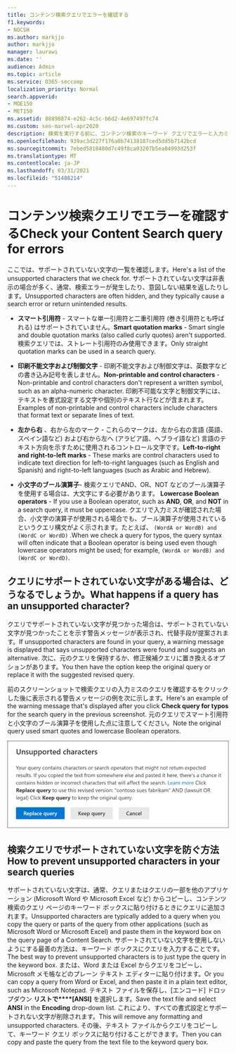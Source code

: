 ```yaml
---
title: コンテンツ検索クエリでエラーを確認する
f1.keywords:
- NOCSH
ms.author: markjjo
author: markjjo
manager: laurawi
ms.date: ''
audience: Admin
ms.topic: article
ms.service: O365-seccomp
localization_priority: Normal
search.appverid:
- MOE150
- MET150
ms.assetid: 88898874-e262-4c5c-b6d2-4e697497fc74
ms.custom: seo-marvel-apr2020
description: 検索を実行する前に、コンテンツ検索のキーワード クエリでエラーと入力ミスを検出する方法について説明します。
ms.openlocfilehash: 939ac3d227f176a0b74138107ced5dd5b7142bcd
ms.sourcegitcommit: 7ebed5810480d7c49f8ca03207b5ea84993d253f
ms.translationtype: MT
ms.contentlocale: ja-JP
ms.lasthandoff: 03/31/2021
ms.locfileid: "51488214"
---
```

# <a name="check-your-content-search-query-for-errors"></a><span data-ttu-id="15ba2-103">コンテンツ検索クエリでエラーを確認する</span><span class="sxs-lookup"><span data-stu-id="15ba2-103">Check your Content Search query for errors</span></span>
  
<span data-ttu-id="15ba2-104">ここでは、サポートされていない文字の一覧を確認します。</span><span class="sxs-lookup"><span data-stu-id="15ba2-104">Here's a list of the unsupported characters that we check for.</span></span> <span data-ttu-id="15ba2-105">サポートされていない文字は非表示の場合が多く、通常、検索エラーが発生したり、意図しない結果を返したりします。</span><span class="sxs-lookup"><span data-stu-id="15ba2-105">Unsupported characters are often hidden, and they typically cause a search error or return unintended results.</span></span>
  
- <span data-ttu-id="15ba2-106">**スマート引用符** - スマートな単一引用符と二重引用符 (巻き引用符とも呼ばれる) はサポートされていません。</span><span class="sxs-lookup"><span data-stu-id="15ba2-106">**Smart quotation marks** - Smart single and double quotation marks (also called curly quotes) aren't supported.</span></span> <span data-ttu-id="15ba2-107">検索クエリでは、ストレート引用符のみ使用できます。</span><span class="sxs-lookup"><span data-stu-id="15ba2-107">Only straight quotation marks can be used in a search query.</span></span> 

- <span data-ttu-id="15ba2-108">**印刷不能文字および制御文字** - 印刷不能文字および制御文字は、英数字などの書き込み記号を表しません。</span><span class="sxs-lookup"><span data-stu-id="15ba2-108">**Non-printable and control characters** - Non-printable and control characters don't represent a written symbol, such as an alpha-numeric character.</span></span> <span data-ttu-id="15ba2-109">印刷不可能な文字と制御文字には、テキストを書式設定する文字や個別のテキスト行などが含まれます。</span><span class="sxs-lookup"><span data-stu-id="15ba2-109">Examples of non-printable and control characters include characters that format text or separate lines of text.</span></span> 

- <span data-ttu-id="15ba2-110">**左から右** 、右から左のマーク - これらのマークは、左から右の言語 (英語、スペイン語など) および右から左へ (アラビア語、ヘブライ語など) 言語のテキスト方向を示すために使用されるコントロール文字です。</span><span class="sxs-lookup"><span data-stu-id="15ba2-110">**Left-to-right and right-to-left marks** - These marks are control characters used to indicate text direction for left-to-right languages (such as English and Spanish) and right-to-left languages (such as Arabic and Hebrew).</span></span>

- <span data-ttu-id="15ba2-111">**小文字のブール演算子**- 検索クエリでAND、OR、NOT などのブール演算子を使用する場合は、大文字にする必要があります。 </span><span class="sxs-lookup"><span data-stu-id="15ba2-111">**Lowercase Boolean operators** - If you use a Boolean operator, such as **AND**, **OR**, and **NOT** in a search query, it must be uppercase.</span></span> <span data-ttu-id="15ba2-112">クエリで入力ミスが確認された場合、小文字の演算子が使用される場合でも、ブール演算子が使用されているというクエリ構文がよく示されます。たとえば、  `(WordA or WordB) and (WordC or WordD)` .</span><span class="sxs-lookup"><span data-stu-id="15ba2-112">When we check a query for typos, the query syntax will often indicate that a Boolean operator is being used even though lowercase operators might be used; for example,  `(WordA or WordB) and (WordC or WordD)`.</span></span>

## <a name="what-happens-if-a-query-has-an-unsupported-character"></a><span data-ttu-id="15ba2-113">クエリにサポートされていない文字がある場合は、どうなるでしょうか。</span><span class="sxs-lookup"><span data-stu-id="15ba2-113">What happens if a query has an unsupported character?</span></span>

<span data-ttu-id="15ba2-114">クエリでサポートされていない文字が見つかった場合は、サポートされていない文字が見つかったことを示す警告メッセージが表示され、代替手段が提案されます。</span><span class="sxs-lookup"><span data-stu-id="15ba2-114">If unsupported characters are found in your query, a warning message is displayed that says unsupported characters were found and suggests an alternative.</span></span> <span data-ttu-id="15ba2-115">次に、元のクエリを保持するか、修正候補クエリに置き換えるオプションがあります。</span><span class="sxs-lookup"><span data-stu-id="15ba2-115">You then have the option keep the original query or replace it with the suggested revised query.</span></span>

<span data-ttu-id="15ba2-116">前のスクリーンショットで検索クエリの入力ミスのクエリを確認するをクリックした後に表示される警告メッセージの例を次に示します。</span><span class="sxs-lookup"><span data-stu-id="15ba2-116">Here's an example of the warning message that's displayed after you click **Check query for typos** for the search query in the previous screenshot.</span></span> <span data-ttu-id="15ba2-117">元のクエリでスマート引用符と小文字のブール演算子を使用した点に注意してください。</span><span class="sxs-lookup"><span data-stu-id="15ba2-117">Note the original query used smart quotes and lowercase Boolean operators.</span></span>
  
![クエリの修正候補と一緒に警告メッセージが表示される](../media/23214b30-8e52-412c-bd80-63fb1b3ed52d.png)
  
## <a name="how-to-prevent-unsupported-characters-in-your-search-queries"></a><span data-ttu-id="15ba2-119">検索クエリでサポートされていない文字を防ぐ方法</span><span class="sxs-lookup"><span data-stu-id="15ba2-119">How to prevent unsupported characters in your search queries</span></span>

<span data-ttu-id="15ba2-120">サポートされていない文字は、通常、クエリまたはクエリの一部を他のアプリケーション (Microsoft Word や Microsoft Excel など) からコピーし、コンテンツ検索のクエリ ページのキーワード ボックスに貼り付けるときにクエリに追加されます。</span><span class="sxs-lookup"><span data-stu-id="15ba2-120">Unsupported characters are typically added to a query when you copy the query or parts of the query from other applications (such as Microsoft Word or Microsoft Excel) and paste them in the keyword box on the query page of a Content Search.</span></span> <span data-ttu-id="15ba2-121">サポートされていない文字を使用しないようにする最善の方法は、キーワード ボックスにクエリを入力することです。</span><span class="sxs-lookup"><span data-stu-id="15ba2-121">The best way to prevent unsupported characters is to just type the query in the keyword box.</span></span> <span data-ttu-id="15ba2-122">または、Word または Excel からクエリをコピーし、Microsoft メモ帳などのプレーン テキスト エディターに貼り付けます。</span><span class="sxs-lookup"><span data-stu-id="15ba2-122">Or you can copy a query from Word or Excel, and then paste it in a plain text editor, such as Microsoft Notepad.</span></span> <span data-ttu-id="15ba2-123">テキスト ファイルを保存し、[エンコード] ドロップダウン **リストで\*\*\*\*[ANSI]** を選択します。</span><span class="sxs-lookup"><span data-stu-id="15ba2-123">Save the text file and select **ANSI** in the **Encoding** drop-down list.</span></span> <span data-ttu-id="15ba2-124">これにより、すべての書式設定とサポートされない文字が削除されます。</span><span class="sxs-lookup"><span data-stu-id="15ba2-124">This will remove any formatting and unsupported characters.</span></span> <span data-ttu-id="15ba2-125">その後、テキスト ファイルからクエリをコピーして、キーワード クエリ ボックスに貼り付けることができます。</span><span class="sxs-lookup"><span data-stu-id="15ba2-125">Then you can copy and paste the query from the text file to the keyword query box.</span></span> 
